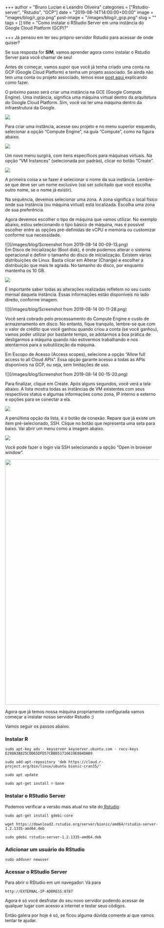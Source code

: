 +++
author = "Bruno Lucian e Leandro Oliveira"
categories = ["Rstudio-server", "Rstudio", "GCP"]
date = "2019-08-14T14:00:00+00:00"
image = "images/blog/r_gcp.png"
post-image = "/images/blog/r_gcp.png"
slug = ""
tags = []
title = "Como instalar o RStudio Server em uma instância do Google Cloud Platform (GCP)?"

+++
Já pensou em ter seu próprio servidor Rstudio para acessar de onde quiser?

Se sua resposta for **SIM**, vamos aprender agora como instalar o Rstudio Server para você chamar de seu!

Antes de começar, vamos supor que você já tenha criado uma conta na GCP (Google Cloud Platform) e tenha um projeto associado. Se ainda não tem uma conta ou projeto associado, temos esse [post aqui ](https://www.dadosaleatorios.com.br/post/como-criar-uma-conta-na-gcp/)explicando como fazer.

O próximo passo será criar uma instância na GCE (Google Compute Engine). Uma instância, significa uma máquina virtual dentro da arquitetura do Google Cloud Platform. Sim, você vai ter uma máquina dentro da infraestrutura da Google.

![](/images/blog/comemorar_hi5.gif)

Para criar uma instância, acesse seu projeto e no menu superior esquerdo, selecionar a opção “Compute Engine”, na guia “Compute”, como na figura abaixo.

![](/images/blog/compute_engine.jpeg)

Um novo menu surgirá, com itens específicos para máquinas virtuais. Na opção “VM Instances” (selecionada por padrão), clicar no botão “Create”.

![](/images/blog/create_engine.jpeg)

A primeira coisa a se fazer é selecionar o nome da sua instância. Lembre-se que deve ser um nome exclusivo (vai ser solicitado que você escolha outro nome, se o nome já existir).

Na sequência, devemos selecionar uma zona. A zona significa o local físico onde sua instância (ou máquina virtual) está localizada. Escolha uma zona de sua preferência.

Agora devemos escolher o tipo de máquina que vamos utilizar. No exemplo abaixo, estou selecionando o tipo básico de máquina, mas é possível escolher entre as opções pré-definidas de vCPU e memória ou customizar conforme sua necessidade.

![](/images/blog/Screenshot from 2019-08-14 00-09-13.png)  
Em Disco de Inicialização (Boot disk), é onde podemos alterar o sistema operacional e definir o tamanho do disco de inicialização. Existem várias distribuições de Linux. Basta clicar em Alterar (Change) e escolher a distribuição que mais te agrada. No tamanho do disco, por enquanto mantenha os 10 GB.

![](/images/blog/choose_ubuntu.jpeg)

É importante saber todas as alterações realizadas refletem no seu custo mensal daquela instância. Essas informações estão disponíveis no lado direito, conforme imagem.

![](/images/blog/Screenshot from 2019-08-14 00-11-28.png)

Você será cobrado pelo processamento do Compute Engine e custo de armazenamento em disco. No entanto, fique tranquilo, lembre-se que com o valor de crédito que você ganhou quando criou a conta (se você ganhou), vamos poder utilizar por bastante tempo, se adotarmos a boa prática de desligarmos a máquina quando não estivermos trabalhando e nos atentarmos para a subutilização da máquina.

Em Escopo de Acesso (Access scopes), selecione a opção “Allow full access to all Cloud APIs”. Essa opção garante acesso a todas as APIs disponíveis na GCP, ou seja, sem limitações de uso.

![](/images/blog/Screenshot from 2019-08-14 00-15-20.png)

Para finalizar, clique em Create. Após alguns segundos, você verá a tela abaixo. A lista mostra todas as instâncias de VM existentes com seus respectivos status e algumas informações como zona, IP interno e externo e opções para se conectar a ela.

![](/images/blog/allow_API.jpeg)

A penúltima opção da lista, é o botão de conexão. Repare que já existe um item pré-selecionado, SSH. Clique no botão que representa uma seta para baixo. Vai abrir um menu como a imagem abaixo.

![](/images/blog/ssh_enter.jpeg)

Você pode fazer o login via SSH selecionando a opção “Open in browser window”.

<img src="/images/blog/ssh_show_.png"  width="800px" />

Agora que já temos nossa máquina propriamente configurada vamos começar a instalar nosso servidor Rstudio :)

Vamos seguir os passos abaixo.

### Instalar R

    sudo apt-key adv - keyserver keyserver.ubuntu.com - recv-keys E298A3A825C0D65DFD57CBB651716619E084DAB9
    
    sudo add-apt-repository 'deb https://cloud.r-project.org/bin/linux/ubuntu bionic-cran35/'
    
    sudo apt update
    
    sudo apt-get install r-base

### Instalar o RStudio Server

Podemos verificar a versão mais atual no site do[ Rstudio](https://www.rstudio.com/products/rstudio/download-server/ "Rstudio-server")

    sudo apt-get install gdebi-core
    
    wget https://download2.rstudio.org/server/bionic/amd64/rstudio-server-1.2.1335-amd64.deb
    
    sudo gdebi rstudio-server-1.2.1335-amd64.deb

### Adicionar um usuário do RStudio

    sudo adduser newuser

### Acessar o RStudio Server

Para abrir o RStudio em um navegador: Vá para

    http://EXTERNAL-IP-ADDRESS:8787

Agora é só você desfrutar do seu novo servidor podendo acessar de qualquer lugar com acesso a internet e testar seus códigos.

Então galera por hoje é só, se ficou alguma dúvida comente ai que vamos tentar te ajudar.